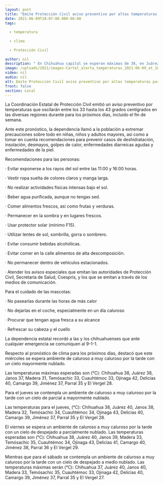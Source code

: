 ```yaml
---
layout: post
title: "Emite Protección Civil aviso preventivo por altas temperaturas para los próximos días"
date: 2021-06-09T18:07:00.000-06:00
tags:
  
  - temperatura
  
  - clima
  
  - Protección Civil
  
author: nil
description: " En Chihuahua capital se esperan máximas de 38, en Juárez de 38 a 40, Ojinaga hasta 43, Delicias 40, en Janos 38 y lugares más frescos como Madera, hasta 33, Temósachic 35, Cuauhtémoc 33, y Parral 35 °C; revisa aquí las recomendaciones"
image: /uploads/2021/images-Cartel_alerta_temperaturas_2021-06-09_at_10.17.07.jpeg
video: nil
audio: nil
alt: Emite Protección Civil aviso preventivo por altas temperaturas para los próximos días
front: false
section: Local
---
```


La Coordinación Estatal de Protección Civil emitió un aviso preventivo por temperaturas que oscilarán entre los 33 hasta los 43 grados centígrados en las diversas regiones durante para los próximos días, incluido el fin de semana.

Ante este pronóstico, la dependencia llamó a la población a extremar precauciones sobre todo en niñas, niños y adultos mayores, así como a tomar en cuenta recomendaciones para prevenir casos de deshidratación, insolación, desmayos, golpes de calor, enfermedades diarreicas agudas y enfermedades de la piel.

Recomendaciones para las personas:

·         Evitar exponerse a los rayos del sol entre las 11:00 y 16:00 horas.


·         Vestir ropa suelta de colores claros y manga larga.


·         No realizar actividades físicas intensas bajo el sol.


·         Beber agua purificada, aunque no tengas sed.


·         Comer alimentos frescos, así como frutas y verduras.


·         Permanecer en la sombra y en lugares frescos.


·         Usar protector solar (mínimo F15).


·         Utilizar lentes de sol, sombrilla, gorra o sombrero.


·         Evitar consumir bebidas alcohólicas.


·         Evitar comer en la calle alimentos de alta descomposición.


·         No permanecer dentro de vehículos estacionados.


·         Atender los avisos especiales que emitan las autoridades de Protección Civil, Secretaría de Salud, Coespris, y los que se emitan a través de los medios de comunicación.
 

Para el cuidado de las mascotas:


·        No pasearlas durante las horas de más calor


·        No dejarlas en el coche, especialmente en un día caluroso

 

·        Procurar que tengan agua fresca a su alcance


·        Refrescar su cabeza y el cuello

 

La dependencia estatal recordó a las y los chihuahuenses que ante cualquier emergencia se comuniquen al 9-1-1.

Respecto al pronóstico de clima para los próximos días, destacó que este miércoles se espera ambiente de caluroso a muy caluroso por la tarde con un cielo mayormente nublado.

Las temperaturas máximas esperadas son (°C): Chihuahua 38, Juárez 38, Janos 37, Madera 31, Temósachic 33, Cuauhtémoc 33, Ojinaga 42, Delicias 40, Camargo 39, Jiménez 37, Parral 35 y El Vergel 28.

Para el jueves se contempla un ambiente de caluroso a muy caluroso por la tarde con un cielo de parcial a mayormente nublado.

Las temperaturas para el jueves, (°C): Chihuahua 38, Juárez 40, Janos 38, Madera 32, Temósachic 34, Cuauhtémoc 34, Ojinaga 43, Delicias 40, Camargo 39, Jiménez 37, Parral 35 y El Vergel 28.

El viernes se espera un ambiente de caluroso a muy caluroso por la tarde con un cielo de despejado a parcialmente nublado. Las temperaturas esperadas son (°C): Chihuahua 38, Juárez 40, Janos 39, Madera 33, Temósachic 35, Cuauhtémoc 34, Ojinaga 43, Delicias 41, Camargo 40, Jiménez 38, Parral 36 y El Vergel 29.

Mientras que para el sábado se contempla un ambiente de caluroso a muy caluroso por la tarde con un cielo de despejado a medio nublado. Las temperaturas máximas serán (°C): Chihuahua 37, Juárez 40, Janos 40, Madera 33, Temósachic 35, Cuauhtémoc 33, Ojinaga 42, Delicias 40, Camargo 39, Jiménez 37, Parral 35 y El Vergel 27. 